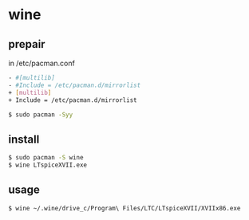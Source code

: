 wine
====

## prepair

in /etc/pacman.conf

```bash
- #[multilib]
- #Include = /etc/pacman.d/mirrorlist
+ [multilib]
+ Include = /etc/pacman.d/mirrorlist
```

```bash
$ sudo pacman -Syy
```


## install

```bash
$ sudo pacman -S wine
$ wine LTspiceXVII.exe
```


## usage

```bash
$ wine ~/.wine/drive_c/Program\ Files/LTC/LTspiceXVII/XVIIx86.exe
```
